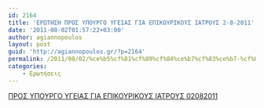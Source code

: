 ```yaml
---
id: 2164
title: 'ΕΡΩΤΗΣΗ ΠΡΟΣ ΥΠΟΥΡΓΟ ΥΓΕΙΑΣ ΓΙΑ ΕΠΙΚΟΥΡΙΚΟΥΣ ΙΑΤΡΟΥΣ 2-8-2011'
date: '2011-08-02T01:57:22+03:00'
author: agiannopoulos
layout: post
guid: 'http://agiannopoulos.gr/?p=2164'
permalink: /2011/08/02/%ce%b5%cf%81%cf%89%cf%84%ce%b7%cf%83%ce%b7-%cf%80%cf%81%ce%bf%cf%83-%cf%85%cf%80%ce%bf%cf%85%cf%81%ce%b3%ce%bf-%cf%85%ce%b3%ce%b5%ce%b9%ce%b1%cf%83-%ce%b3%ce%b9%ce%b1-%ce%b5%cf%80%ce%b9%ce%ba%ce%bf/
categories:
    - Ερωτήσεις
---
```


[ΠΡΟΣ ΥΠΟΥΡΓΟ ΥΓΕΙΑΣ ΓΙΑ ΕΠΙΚΟΥΡΙΚΟΥΣ ΙΑΤΡΟΥΣ 02082011](http://agiannopoulos.gr/2011/08/02/%ce%b5%cf%81%cf%89%cf%84%ce%b7%cf%83%ce%b7-%cf%80%cf%81%ce%bf%cf%83-%cf%85%cf%80%ce%bf%cf%85%cf%81%ce%b3%ce%bf-%cf%85%ce%b3%ce%b5%ce%b9%ce%b1%cf%83-%ce%b3%ce%b9%ce%b1-%ce%b5%cf%80%ce%b9%ce%ba%ce%bf/%cf%80%cf%81%ce%bf%cf%83-%cf%85%cf%80%ce%bf%cf%85%cf%81%ce%b3%ce%bf-%cf%85%ce%b3%ce%b5%ce%b9%ce%b1%cf%83-%ce%b3%ce%b9%ce%b1-%ce%b5%cf%80%ce%b9%ce%ba%ce%bf%cf%85%cf%81%ce%b9%ce%ba%ce%bf%cf%85%cf%83/)